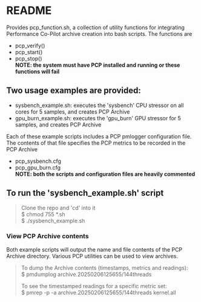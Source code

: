 # README

Provides pcp_function.sh, a collection of utility functions for integrating Performance
Co-Pilot archive creation into bash scripts. The functions are
* pcp_verify()
* pcp_start()
* pcp_stop()  
  **NOTE: the system must have PCP installed and running or these functions will fail** 

## Two usage examples are provided:
* sysbench_example.sh: executes the 'sysbench' CPU stressor on all cores for 5 samples, and creates PCP Archive
* gpu_burn_example.sh: executes the 'gpu_burn' GPU stressor for 5 samples, and creates PCP Archive
  
Each of these example scripts includes a PCP pmlogger configuration file. The contents of that
file specifies the PCP metrics to be recorded in the PCP Archive
* pcp_sysbench.cfg
* pcp_gpu_burn.cfg  
  **NOTE: both the scripts and configuration files are heavily commented**

## To run the 'sysbench_example.sh' script
> Clone the repo and 'cd' into it  
> $ chmod 755 *.sh  
> $ ./sysbench_example.sh  

### View PCP Archive contents
Both example scripts will output the name and file contents of the PCP Archive
directory. Various PCP utilities can be used to view archives.  
> To dump the Archive contents (timestamps, metrics and readings):   
> $ pmdumplog archive.20250206125655/144threads
>   
> To see the timestamped readings for a specific metric set:  
> $ pmrep -p -a archive.20250206125655/144threads kernel.all

